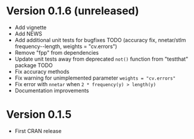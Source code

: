 # Version 0.1.6 (unreleased)
* Add vignette
* Add NEWS
* Add additional unit tests for bugfixes TODO (accuracy fix, nnetar/stlm frequency--length, weights = "cv.errors")
* Remove "fpp" from dependencies
* Update unit tests away from deprecated `not()` function from "testthat" package TODO
* Fix accuracy methods
* Fix warning for unimplemented parameter `weights = "cv.errors"`
* Fix error with `nnetar` when `2 * frequency(y) > length(y)`
* Documentation improvements

# Version 0.1.5
* First CRAN release
